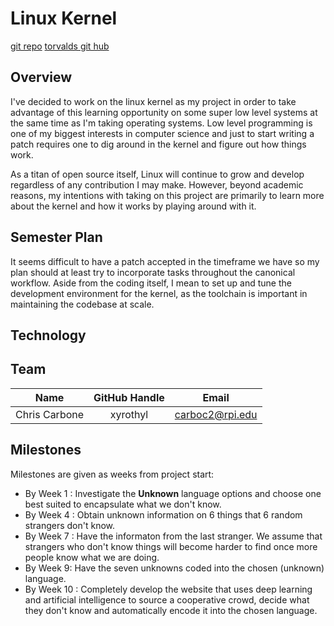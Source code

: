 Linux Kernel
===========
[git repo](https://git.kernel.org/)
[torvalds git hub](https://github.com/torbalds/linux)

Overview
--------
I've decided to work on the linux kernel as my project in order to take advantage of this learning opportunity on some super low level systems at the same time as I'm taking operating systems. Low level programming is one of my biggest interests in computer science and just to start writing a patch requires one to dig around in the kernel and figure out how things work.

As a titan of open source itself, Linux will continue to grow and develop regardless of any contribution I may make. However, beyond academic reasons, my intentions with taking on this project are primarily to learn more about the kernel and how it works by playing around with it.

Semester Plan
-------------
It seems difficult to have a patch accepted in the timeframe we have so my plan should at least try to incorporate tasks throughout the canonical workflow. Aside from the coding itself, I mean to set up and tune the development environment for the kernel, as the toolchain is important in maintaining the codebase at scale.

Technology
----------


Team
----
| **Name** | **GitHub Handle** | **Email** |
|:------:|:-------:|:------:|
| Chris Carbone | xyrothyl | carboc2@rpi.edu | 

Milestones
----------
Milestones are given as weeks from project start:

- By Week 1 : Investigate the **Unknown** language options and choose one best suited to encapsulate what we don't know.
- By Week 4 : Obtain unknown information on 6 things that 6 random strangers don't know.
- By Week 7 : Have the informaton from the last stranger. We assume that strangers who don't know things will become harder to find once more people know what we are doing.
- By Week 9: Have the seven unknowns coded into the chosen (unknown) language.
- By Week 10 : Completely develop the website that uses deep learning and artificial intelligence to source a cooperative crowd, decide what they don't know and automatically encode it into the chosen language. 
